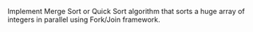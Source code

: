 Implement Merge Sort or Quick Sort algorithm that sorts a huge array of integers in parallel using Fork/Join framework.
